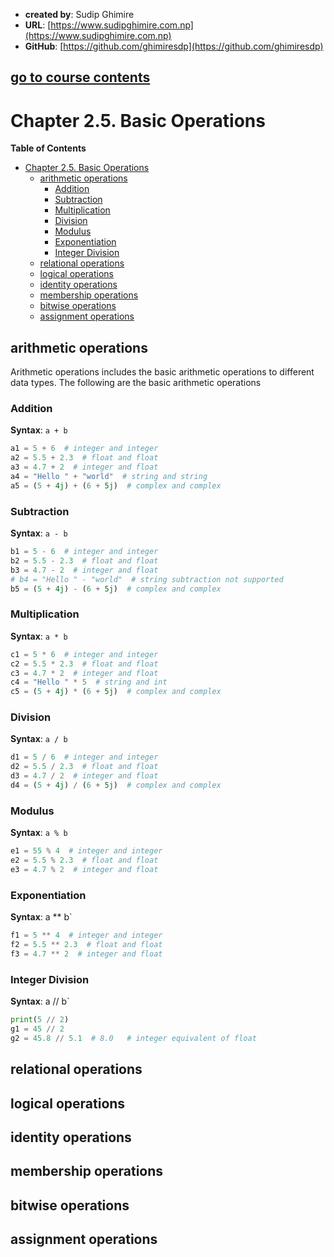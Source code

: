 - **created by**: Sudip Ghimire
- **URL**: [https://www.sudipghimire.com.np](https://www.sudipghimire.com.np)
- **GitHub**: [https://github.com/ghimiresdp](https://github.com/ghimiresdp)

[go to course contents](https://github.com/ghimiresdp/python-level1/)
-----------------------

# Chapter 2.5. Basic Operations

**Table of Contents**

- [Chapter 2.5. Basic Operations](#chapter-25-basic-operations)
    - [arithmetic operations](#arithmetic-operations)
        - [Addition](#addition)
        - [Subtraction](#subtraction)
        - [Multiplication](#multiplication)
        - [Division](#division)
        - [Modulus](#modulus)
        - [Exponentiation](#exponentiation)
        - [Integer Division](#integer-division)
    - [relational operations](#relational-operations)
    - [logical operations](#logical-operations)
    - [identity operations](#identity-operations)
    - [membership operations](#membership-operations)
    - [bitwise operations](#bitwise-operations)
    - [assignment operations](#assignment-operations)

## arithmetic operations

Arithmetic operations includes the basic arithmetic operations to different data types. The following are the basic
arithmetic operations

### Addition

**Syntax**: `a + b`

```python
a1 = 5 + 6  # integer and integer
a2 = 5.5 + 2.3  # float and float
a3 = 4.7 + 2  # integer and float
a4 = "Hello " + "world"  # string and string
a5 = (5 + 4j) + (6 + 5j)  # complex and complex
```

### Subtraction

**Syntax**: `a - b`

```python
b1 = 5 - 6  # integer and integer
b2 = 5.5 - 2.3  # float and float
b3 = 4.7 - 2  # integer and float
# b4 = "Hello " - "world"  # string subtraction not supported
b5 = (5 + 4j) - (6 + 5j)  # complex and complex
```

### Multiplication

**Syntax**: `a * b`

```python
c1 = 5 * 6  # integer and integer
c2 = 5.5 * 2.3  # float and float
c3 = 4.7 * 2  # integer and float
c4 = "Hello " * 5  # string and int
c5 = (5 + 4j) * (6 + 5j)  # complex and complex
```

### Division

**Syntax**: `a / b`

```python
d1 = 5 / 6  # integer and integer
d2 = 5.5 / 2.3  # float and float
d3 = 4.7 / 2  # integer and float
d4 = (5 + 4j) / (6 + 5j)  # complex and complex
```

### Modulus

**Syntax**: `a % b`

```python
e1 = 55 % 4  # integer and integer
e2 = 5.5 % 2.3  # float and float
e3 = 4.7 % 2  # integer and float
```

### Exponentiation

**Syntax**: a ** b`

```python
f1 = 5 ** 4  # integer and integer
f2 = 5.5 ** 2.3  # float and float
f3 = 4.7 ** 2  # integer and float
```

### Integer Division

**Syntax**: a // b`

```python
print(5 // 2)
g1 = 45 // 2
g2 = 45.8 // 5.1  # 8.0   # integer equivalent of float

```

## relational operations

## logical operations

## identity operations

## membership operations

## bitwise operations

## assignment operations
